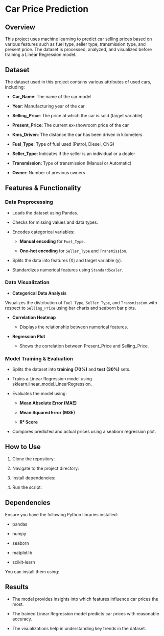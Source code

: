 # Car Price Prediction

## Overview

This project uses machine learning to predict car selling prices based on various features such as fuel type, seller type, transmission type, and present price. The dataset is processed, analyzed, and visualized before training a Linear Regression model.

## Dataset

The dataset used in this project contains various attributes of used cars, including:

- **Car_Name**: The name of the car model

- **Year**: Manufacturing year of the car

- **Selling_Price**: The price at which the car is sold (target variable)

- **Present_Price**: The current ex-showroom price of the car

- **Kms_Driven**: The distance the car has been driven in kilometers

- **Fuel_Type**: Type of fuel used (Petrol, Diesel, CNG)

- **Seller_Type**: Indicates if the seller is an individual or a dealer

- **Transmission**: Type of transmission (Manual or Automatic)

- **Owner**: Number of previous owners

## Features & Functionality

### Data Preprocessing

- Loads the dataset using Pandas.

- Checks for missing values and data types.

- Encodes categorical variables:

  - **Manual encoding** for `Fuel_Type`.

  - **One-hot encoding** for `Seller_Type` and `Transmission`.

- Splits the data into features (X) and target variable (y).

- Standardizes numerical features using `StandardScaler`.

### Data Visualization

- **Categorical Data Analysis**

Visualizes the distribution of `Fuel_Type`, `Seller_Type`, and `Transmission` with respect to `Selling_Price` using bar charts and seaborn bar plots.

- **Correlation Heatmap**

  - Displays the relationship between numerical features.

- **Regression Plot**

  - Shows the correlation between Present_Price and Selling_Price.

### Model Training & Evaluation

- Splits the dataset into **training (70%)** and **test (30%)** sets.

- Trains a Linear Regression model using sklearn.linear_model.LinearRegression.

- Evaluates the model using:

  - **Mean Absolute Error (MAE)**

  - **Mean Squared Error (MSE)**

  - **R² Score**

- Compares predicted and actual prices using a seaborn regression plot.

## How to Use

1. Clone the repository:

2. Navigate to the project directory:

3. Install dependencies:

4. Run the script:

## Dependencies

Ensure you have the following Python libraries installed:

- pandas

- numpy

- seaborn

- matplotlib

- scikit-learn

You can install them using:

## Results

- The model provides insights into which features influence car prices the most.

- The trained Linear Regression model predicts car prices with reasonable accuracy.

- The visualizations help in understanding key trends in the dataset.
